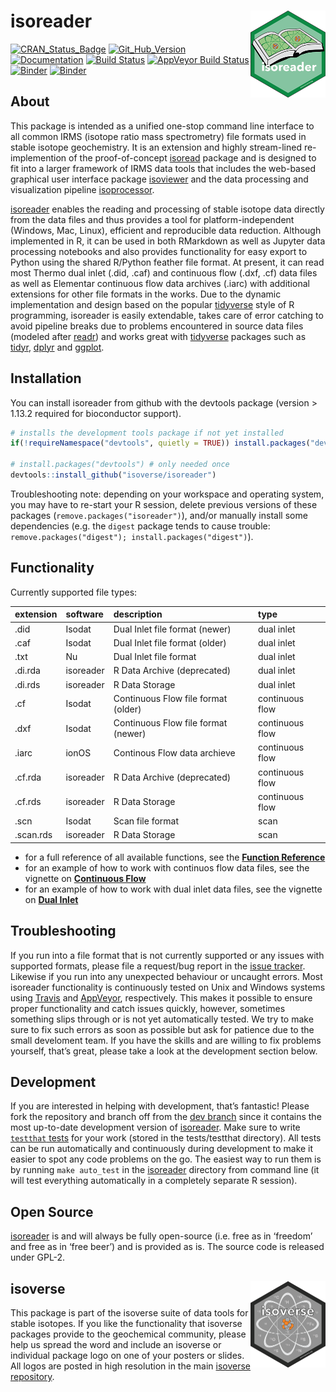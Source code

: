 
<!-- README.md is generated from README.Rmd. Please edit that file -->

# isoreader <a href='http://isoreader.isoverse.org'><img src='man/figures/isoreader_logo_thumb.png' align="right" height="138.5"/></a>

[![CRAN\_Status\_Badge](http://www.r-pkg.org/badges/version/isoreader)](https://cran.r-project.org/package=isoreader)
[![Git\_Hub\_Version](https://img.shields.io/badge/GitHub-1.2.0-orange.svg?style=flat-square)](https://github.com/isoverse/isoreader/commits)
[![Documentation](https://img.shields.io/badge/docs-online-green.svg)](http://isoreader.isoverse.org/)
[![Build
Status](https://travis-ci.org/isoverse/isoreader.svg?branch=master)](https://travis-ci.org/isoverse/isoreader)
[![AppVeyor Build
Status](https://ci.appveyor.com/api/projects/status/github/isoverse/isoreader?branch=master&svg=true)](https://ci.appveyor.com/project/KopfLab/isoreader)
[![Binder](https://img.shields.io/badge/launch-RStudio-blue.svg)](https://mybinder.org/v2/gh/isoverse/isoreader/binder?urlpath=rstudio)
[![Binder](https://img.shields.io/badge/launch-Jupyter-orange.svg)](https://mybinder.org/v2/gh/isoverse/isoreader/binder?urlpath=lab)

## About

This package is intended as a unified one-stop command line interface to
all common IRMS (isotope ratio mass spectrometry) file formats used in
stable isotope geochemistry. It is an extension and highly stream-lined
re-implemention of the proof-of-concept
[isoread](https://github.com/sebkopf/isoread) package and is designed to
fit into a larger framework of IRMS data tools that includes the
web-based graphical user interface package
[isoviewer](https://github.com/isoverse/isoviewer) and the data
processing and visualization pipeline
[isoprocessor](https://github.com/isoverse/isoprocessor).

[isoreader](http://isoreader.isoverse.org/) enables the reading and
processing of stable isotope data directly from the data files and thus
provides a tool for platform-independent (Windows, Mac, Linux),
efficient and reproducible data reduction. Although implemented in R, it
can be used in both RMarkdown as well as Jupyter data processing
notebooks and also provides functionality for easy export to Python
using the shared R/Python feather file format. At present, it can read
most Thermo dual inlet (.did, .caf) and continuous flow (.dxf, .cf) data
files as well as Elementar continuous flow data archives (.iarc) with
additional extensions for other file formats in the works. Due to the
dynamic implementation and design based on the popular
[tidyverse](https://www.tidyverse.org/) style of R programming,
isoreader is easily extendable, takes care of error catching to avoid
pipeline breaks due to problems encountered in source data files
(modeled after [readr](https://readr.tidyverse.org/)) and works great
with [tidyverse](https://www.tidyverse.org/) packages such as
[tidyr](https://tidyr.tidyverse.org/),
[dplyr](https://dplyr.tidyverse.org/) and
[ggplot](https://ggplot2.tidyverse.org/).

## Installation

You can install isoreader from github with the devtools package (version
\> 1.13.2 required for bioconductor support).

``` r
# installs the development tools package if not yet installed
if(!requireNamespace("devtools", quietly = TRUE)) install.packages("devtools") 

# install.packages("devtools") # only needed once
devtools::install_github("isoverse/isoreader")
```

Troubleshooting note: depending on your workspace and operating system,
you may have to re-start your R session, delete previous versions of
these packages (`remove.packages("isoreader")`), and/or manually install
some dependencies (e.g. the `digest` package tends to cause trouble:
`remove.packages("digest"); install.packages("digest")`).

## Functionality

Currently supported file
types:

| extension | software  | description                         | type            |
| :-------- | :-------- | :---------------------------------- | :-------------- |
| .did      | Isodat    | Dual Inlet file format (newer)      | dual inlet      |
| .caf      | Isodat    | Dual Inlet file format (older)      | dual inlet      |
| .txt      | Nu        | Dual Inlet file format              | dual inlet      |
| .di.rda   | isoreader | R Data Archive (deprecated)         | dual inlet      |
| .di.rds   | isoreader | R Data Storage                      | dual inlet      |
| .cf       | Isodat    | Continuous Flow file format (older) | continuous flow |
| .dxf      | Isodat    | Continuous Flow file format (newer) | continuous flow |
| .iarc     | ionOS     | Continous Flow data archieve        | continuous flow |
| .cf.rda   | isoreader | R Data Archive (deprecated)         | continuous flow |
| .cf.rds   | isoreader | R Data Storage                      | continuous flow |
| .scn      | Isodat    | Scan file format                    | scan            |
| .scan.rds | isoreader | R Data Storage                      | scan            |

  - for a full reference of all available functions, see the **[Function
    Reference](http://isoreader.isoverse.org/reference/)**
  - for an example of how to work with continuos flow data files, see
    the vignette on **[Continuous
    Flow](http://isoreader.isoverse.org/articles/continuous_flow.html)**
  - for an example of how to work with dual inlet data files, see the
    vignette on **[Dual
    Inlet](http://isoreader.isoverse.org/articles/dual_inlet.html)**

## Troubleshooting

If you run into a file format that is not currently supported or any
issues with supported formats, please file a request/bug report in the
[issue tracker](https://github.com/isoverse/isoreader/issues). Likewise
if you run into any unexpected behaviour or uncaught errors. Most
isoreader functionality is continuously tested on Unix and Windows
systems using [Travis](https://travis-ci.org/) and
[AppVeyor](https://ci.appveyor.com/), respectively. This makes it
possible to ensure proper functionality and catch issues quickly,
however, sometimes something slips through or is not yet automatically
tested. We try to make sure to fix such errors as soon as possible but
ask for patience due to the small develoment team. If you have the
skills and are willing to fix problems yourself, that’s great, please
take a look at the development section below.

## Development

If you are interested in helping with development, that’s fantastic\!
Please fork the repository and branch off from the [dev
branch](https://github.com/isoverse/isoreader/tree/dev) since it
contains the most up-to-date development version of
[isoreader](http://isoreader.isoverse.org/). Make sure to write
[`testthat` tests](http://r-pkgs.had.co.nz/tests.html) for your work
(stored in the tests/testthat directory). All tests can be run
automatically and continuously during development to make it easier to
spot any code problems on the go. The easiest way to run them is by
running `make auto_test` in the
[isoreader](http://isoreader.isoverse.org/) directory from command line
(it will test everything automatically in a completely separate R
session).

## Open Source

[isoreader](http://isoreader.isoverse.org/) is and will always be fully
open-source (i.e. free as in ‘freedom’ and free as in ‘free beer’) and
is provided as is. The source code is released under
GPL-2.

## isoverse <a href='http://www.isoverse.org'><img src='man/figures/isoverse_logo_thumb.png' align="right" height="138.5"/></a>

This package is part of the isoverse suite of data tools for stable
isotopes. If you like the functionality that isoverse packages provide
to the geochemical community, please help us spread the word and include
an isoverse or individual package logo on one of your posters or slides.
All logos are posted in high resolution in the main [isoverse
repository](https://github.com/isoverse/isoverse/tree/master/man/figures).
